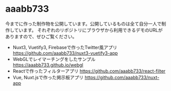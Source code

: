 # aaabb733

今までに作った制作物を公開しています。公開しているものは全て自分一人で制作しています。
それぞれのリポジトリにブラウザから利用できるデモのURLがありますので、ぜひご覧ください。

- Nuxt3, Vuetify3, Firebaseで作ったTwitter風アプリ https://github.com/aaabb733/nuxt3-vuetify3-app
- WebGLでレイマーチングをしたサンプル https://aaabb733.github.io/webgl
- Reactで作ったフィルターアプリ https://github.com/aaabb733/react-filter
- Vue, Nuxt.jsで作った掲示板アプリ https://github.com/aaabb733/nuxt-app

<!---
stigma-66/stigma-66 is a ✨ special ✨ repository because its `README.md` (this file) appears on your GitHub profile.
You can click the Preview link to take a look at your changes.
--->
